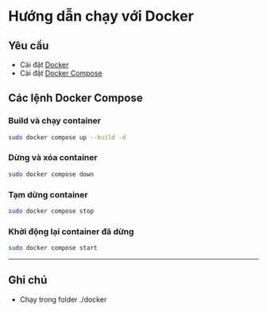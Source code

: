 # Hướng dẫn chạy với Docker

## Yêu cầu
- Cài đặt [Docker](https://docs.docker.com/get-docker/)  
- Cài đặt [Docker Compose](https://docs.docker.com/compose/install/)  

## Các lệnh Docker Compose

### Build và chạy container
```bash
sudo docker compose up --build -d
```

### Dừng và xóa container
```bash
sudo docker compose down
```

### Tạm dừng container
```bash
sudo docker compose stop
```

### Khởi động lại container đã dừng
```bash
sudo docker compose start
```

---

## Ghi chú
- Chạy trong folder ./docker
